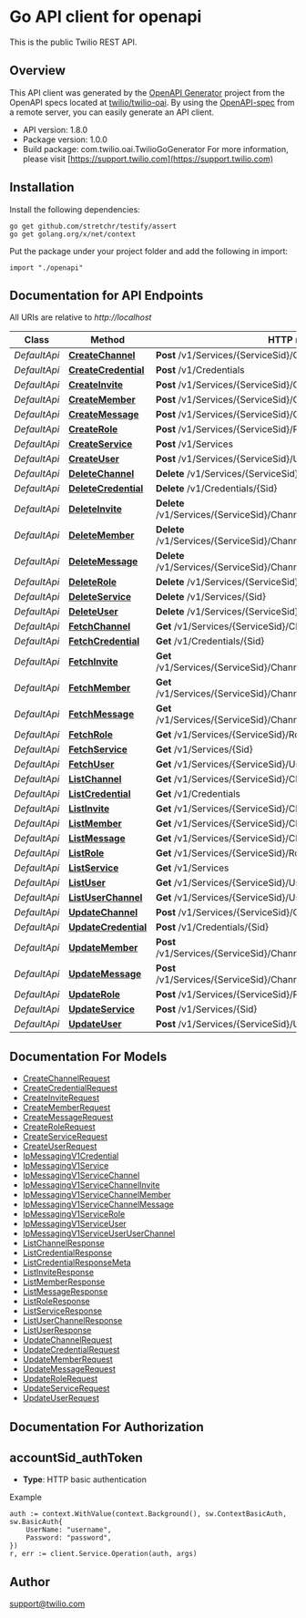 # Go API client for openapi

This is the public Twilio REST API.

## Overview
This API client was generated by the [OpenAPI Generator](https://openapi-generator.tech) project from the OpenAPI specs located at [twilio/twilio-oai](https://github.com/twilio/twilio-oai/tree/main/spec).  By using the [OpenAPI-spec](https://www.openapis.org/) from a remote server, you can easily generate an API client.

- API version: 1.8.0
- Package version: 1.0.0
- Build package: com.twilio.oai.TwilioGoGenerator
For more information, please visit [https://support.twilio.com](https://support.twilio.com)

## Installation

Install the following dependencies:

```shell
go get github.com/stretchr/testify/assert
go get golang.org/x/net/context
```

Put the package under your project folder and add the following in import:

```golang
import "./openapi"
```

## Documentation for API Endpoints

All URIs are relative to *http://localhost*

Class | Method | HTTP request | Description
------------ | ------------- | ------------- | -------------
*DefaultApi* | [**CreateChannel**](docs/DefaultApi.md#createchannel) | **Post** /v1/Services/{ServiceSid}/Channels | 
*DefaultApi* | [**CreateCredential**](docs/DefaultApi.md#createcredential) | **Post** /v1/Credentials | 
*DefaultApi* | [**CreateInvite**](docs/DefaultApi.md#createinvite) | **Post** /v1/Services/{ServiceSid}/Channels/{ChannelSid}/Invites | 
*DefaultApi* | [**CreateMember**](docs/DefaultApi.md#createmember) | **Post** /v1/Services/{ServiceSid}/Channels/{ChannelSid}/Members | 
*DefaultApi* | [**CreateMessage**](docs/DefaultApi.md#createmessage) | **Post** /v1/Services/{ServiceSid}/Channels/{ChannelSid}/Messages | 
*DefaultApi* | [**CreateRole**](docs/DefaultApi.md#createrole) | **Post** /v1/Services/{ServiceSid}/Roles | 
*DefaultApi* | [**CreateService**](docs/DefaultApi.md#createservice) | **Post** /v1/Services | 
*DefaultApi* | [**CreateUser**](docs/DefaultApi.md#createuser) | **Post** /v1/Services/{ServiceSid}/Users | 
*DefaultApi* | [**DeleteChannel**](docs/DefaultApi.md#deletechannel) | **Delete** /v1/Services/{ServiceSid}/Channels/{Sid} | 
*DefaultApi* | [**DeleteCredential**](docs/DefaultApi.md#deletecredential) | **Delete** /v1/Credentials/{Sid} | 
*DefaultApi* | [**DeleteInvite**](docs/DefaultApi.md#deleteinvite) | **Delete** /v1/Services/{ServiceSid}/Channels/{ChannelSid}/Invites/{Sid} | 
*DefaultApi* | [**DeleteMember**](docs/DefaultApi.md#deletemember) | **Delete** /v1/Services/{ServiceSid}/Channels/{ChannelSid}/Members/{Sid} | 
*DefaultApi* | [**DeleteMessage**](docs/DefaultApi.md#deletemessage) | **Delete** /v1/Services/{ServiceSid}/Channels/{ChannelSid}/Messages/{Sid} | 
*DefaultApi* | [**DeleteRole**](docs/DefaultApi.md#deleterole) | **Delete** /v1/Services/{ServiceSid}/Roles/{Sid} | 
*DefaultApi* | [**DeleteService**](docs/DefaultApi.md#deleteservice) | **Delete** /v1/Services/{Sid} | 
*DefaultApi* | [**DeleteUser**](docs/DefaultApi.md#deleteuser) | **Delete** /v1/Services/{ServiceSid}/Users/{Sid} | 
*DefaultApi* | [**FetchChannel**](docs/DefaultApi.md#fetchchannel) | **Get** /v1/Services/{ServiceSid}/Channels/{Sid} | 
*DefaultApi* | [**FetchCredential**](docs/DefaultApi.md#fetchcredential) | **Get** /v1/Credentials/{Sid} | 
*DefaultApi* | [**FetchInvite**](docs/DefaultApi.md#fetchinvite) | **Get** /v1/Services/{ServiceSid}/Channels/{ChannelSid}/Invites/{Sid} | 
*DefaultApi* | [**FetchMember**](docs/DefaultApi.md#fetchmember) | **Get** /v1/Services/{ServiceSid}/Channels/{ChannelSid}/Members/{Sid} | 
*DefaultApi* | [**FetchMessage**](docs/DefaultApi.md#fetchmessage) | **Get** /v1/Services/{ServiceSid}/Channels/{ChannelSid}/Messages/{Sid} | 
*DefaultApi* | [**FetchRole**](docs/DefaultApi.md#fetchrole) | **Get** /v1/Services/{ServiceSid}/Roles/{Sid} | 
*DefaultApi* | [**FetchService**](docs/DefaultApi.md#fetchservice) | **Get** /v1/Services/{Sid} | 
*DefaultApi* | [**FetchUser**](docs/DefaultApi.md#fetchuser) | **Get** /v1/Services/{ServiceSid}/Users/{Sid} | 
*DefaultApi* | [**ListChannel**](docs/DefaultApi.md#listchannel) | **Get** /v1/Services/{ServiceSid}/Channels | 
*DefaultApi* | [**ListCredential**](docs/DefaultApi.md#listcredential) | **Get** /v1/Credentials | 
*DefaultApi* | [**ListInvite**](docs/DefaultApi.md#listinvite) | **Get** /v1/Services/{ServiceSid}/Channels/{ChannelSid}/Invites | 
*DefaultApi* | [**ListMember**](docs/DefaultApi.md#listmember) | **Get** /v1/Services/{ServiceSid}/Channels/{ChannelSid}/Members | 
*DefaultApi* | [**ListMessage**](docs/DefaultApi.md#listmessage) | **Get** /v1/Services/{ServiceSid}/Channels/{ChannelSid}/Messages | 
*DefaultApi* | [**ListRole**](docs/DefaultApi.md#listrole) | **Get** /v1/Services/{ServiceSid}/Roles | 
*DefaultApi* | [**ListService**](docs/DefaultApi.md#listservice) | **Get** /v1/Services | 
*DefaultApi* | [**ListUser**](docs/DefaultApi.md#listuser) | **Get** /v1/Services/{ServiceSid}/Users | 
*DefaultApi* | [**ListUserChannel**](docs/DefaultApi.md#listuserchannel) | **Get** /v1/Services/{ServiceSid}/Users/{UserSid}/Channels | 
*DefaultApi* | [**UpdateChannel**](docs/DefaultApi.md#updatechannel) | **Post** /v1/Services/{ServiceSid}/Channels/{Sid} | 
*DefaultApi* | [**UpdateCredential**](docs/DefaultApi.md#updatecredential) | **Post** /v1/Credentials/{Sid} | 
*DefaultApi* | [**UpdateMember**](docs/DefaultApi.md#updatemember) | **Post** /v1/Services/{ServiceSid}/Channels/{ChannelSid}/Members/{Sid} | 
*DefaultApi* | [**UpdateMessage**](docs/DefaultApi.md#updatemessage) | **Post** /v1/Services/{ServiceSid}/Channels/{ChannelSid}/Messages/{Sid} | 
*DefaultApi* | [**UpdateRole**](docs/DefaultApi.md#updaterole) | **Post** /v1/Services/{ServiceSid}/Roles/{Sid} | 
*DefaultApi* | [**UpdateService**](docs/DefaultApi.md#updateservice) | **Post** /v1/Services/{Sid} | 
*DefaultApi* | [**UpdateUser**](docs/DefaultApi.md#updateuser) | **Post** /v1/Services/{ServiceSid}/Users/{Sid} | 


## Documentation For Models

 - [CreateChannelRequest](docs/CreateChannelRequest.md)
 - [CreateCredentialRequest](docs/CreateCredentialRequest.md)
 - [CreateInviteRequest](docs/CreateInviteRequest.md)
 - [CreateMemberRequest](docs/CreateMemberRequest.md)
 - [CreateMessageRequest](docs/CreateMessageRequest.md)
 - [CreateRoleRequest](docs/CreateRoleRequest.md)
 - [CreateServiceRequest](docs/CreateServiceRequest.md)
 - [CreateUserRequest](docs/CreateUserRequest.md)
 - [IpMessagingV1Credential](docs/IpMessagingV1Credential.md)
 - [IpMessagingV1Service](docs/IpMessagingV1Service.md)
 - [IpMessagingV1ServiceChannel](docs/IpMessagingV1ServiceChannel.md)
 - [IpMessagingV1ServiceChannelInvite](docs/IpMessagingV1ServiceChannelInvite.md)
 - [IpMessagingV1ServiceChannelMember](docs/IpMessagingV1ServiceChannelMember.md)
 - [IpMessagingV1ServiceChannelMessage](docs/IpMessagingV1ServiceChannelMessage.md)
 - [IpMessagingV1ServiceRole](docs/IpMessagingV1ServiceRole.md)
 - [IpMessagingV1ServiceUser](docs/IpMessagingV1ServiceUser.md)
 - [IpMessagingV1ServiceUserUserChannel](docs/IpMessagingV1ServiceUserUserChannel.md)
 - [ListChannelResponse](docs/ListChannelResponse.md)
 - [ListCredentialResponse](docs/ListCredentialResponse.md)
 - [ListCredentialResponseMeta](docs/ListCredentialResponseMeta.md)
 - [ListInviteResponse](docs/ListInviteResponse.md)
 - [ListMemberResponse](docs/ListMemberResponse.md)
 - [ListMessageResponse](docs/ListMessageResponse.md)
 - [ListRoleResponse](docs/ListRoleResponse.md)
 - [ListServiceResponse](docs/ListServiceResponse.md)
 - [ListUserChannelResponse](docs/ListUserChannelResponse.md)
 - [ListUserResponse](docs/ListUserResponse.md)
 - [UpdateChannelRequest](docs/UpdateChannelRequest.md)
 - [UpdateCredentialRequest](docs/UpdateCredentialRequest.md)
 - [UpdateMemberRequest](docs/UpdateMemberRequest.md)
 - [UpdateMessageRequest](docs/UpdateMessageRequest.md)
 - [UpdateRoleRequest](docs/UpdateRoleRequest.md)
 - [UpdateServiceRequest](docs/UpdateServiceRequest.md)
 - [UpdateUserRequest](docs/UpdateUserRequest.md)


## Documentation For Authorization



## accountSid_authToken

- **Type**: HTTP basic authentication

Example

```golang
auth := context.WithValue(context.Background(), sw.ContextBasicAuth, sw.BasicAuth{
    UserName: "username",
    Password: "password",
})
r, err := client.Service.Operation(auth, args)
```


## Author

support@twilio.com

